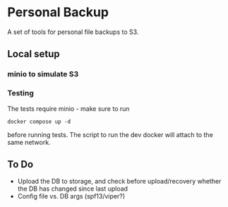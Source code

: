 # Personal Backup

A set of tools for personal file backups to S3.

## Local setup

### minio to simulate S3

### Testing

The tests require minio - make sure to run

```
docker compose up -d
```

before running tests. The script to run the dev docker will attach to the same network.

## To Do

- Upload the DB to storage, and check before upload/recovery whether the DB has changed since last upload
- Config file vs. DB args (spf13/viper?)
